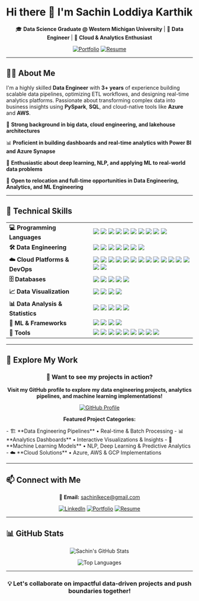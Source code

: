 # Hi there 👋 I'm Sachin Loddiya Karthik

<div align="center">

🎓 **Data Science Graduate @ Western Michigan University** | 💼 **Data Engineer** | 🚀 **Cloud & Analytics Enthusiast**

[![Portfolio](https://img.shields.io/badge/🌍_Portfolio-Visit-orange?style=for-the-badge)](https://sachinloddiyakarthik.github.io/Portfolio-SLK) 
[![Resume](https://img.shields.io/badge/📄_Resume-Download-blue?style=for-the-badge)](https://github.com/SachinLoddiyaKarthik/Portfolio-SLK/blob/main/assets/Sachin_Resume.pdf)

</div>

---

## 👨‍💻 About Me

I'm a highly skilled **Data Engineer** with **3+ years** of experience building scalable data pipelines, optimizing ETL workflows, and designing real-time analytics platforms. Passionate about transforming complex data into business insights using **PySpark**, **SQL**, and cloud-native tools like **Azure** and **AWS**.


🔧 **Strong background in big data, cloud engineering, and lakehouse architectures**

📊 **Proficient in building dashboards and real-time analytics with Power BI and Azure Synapse**

🧠 **Enthusiastic about deep learning, NLP, and applying ML to real-world data problems**

📍 **Open to relocation and full-time opportunities in Data Engineering, Analytics, and ML Engineering**


---
## 🚀 Technical Skills
<table>
  <tr>
    <td><strong>💻 Programming Languages</strong></td>
    <td>
      <img src="https://img.shields.io/badge/Python-3776AB?style=for-the-badge&logo=python&logoColor=white"/>
      <img src="https://img.shields.io/badge/SQL-CC2927?style=for-the-badge&logo=microsoftsqlserver&logoColor=white"/>
      <img src="https://img.shields.io/badge/R-276DC3?style=for-the-badge&logo=r&logoColor=white"/>
      <img src="https://img.shields.io/badge/T--SQL-CC2927?style=for-the-badge&logo=microsoftsqlserver&logoColor=white"/> <img src="https://img.shields.io/badge/Java-007396?style=for-the-badge&logo=java&logoColor=white"/>
      <img src="https://img.shields.io/badge/C-A8B9CC?style=for-the-badge&logo=c&logoColor=white"/> <img src="https://img.shields.io/badge/C%2B%2B-00599C?style=for-the-badge&logo=c%2B%2B&logoColor=white"/> <img src="https://img.shields.io/badge/HTML5-E34F26?style=for-the-badge&logo=html5&logoColor=white"/>
      <img src="https://img.shields.io/badge/CSS3-1572B6?style=for-the-badge&logo=css3&logoColor=white"/>
      <img src="https://img.shields.io/badge/JavaScript-F7DF1E?style=for-the-badge&logo=javascript&logoColor=black"/>
    </td>
  </tr>
  <tr>
    <td><strong>🛠️ Data Engineering</strong></td>
    <td>
      <img src="https://img.shields.io/badge/Apache%20Spark-E25A1C?style=for-the-badge&logo=apachespark&logoColor=white"/>
      <img src="https://img.shields.io/badge/Apache%20Kafka-231F20?style=for-the-badge&logo=apachekafka&logoColor=white"/>
      <img src="https://img.shields.io/badge/Apache%20Airflow-017CEE?style=for-the-badge&logo=apacheairflow&logoColor=white"/>
      <img src="https://img.shields.io/badge/Databricks-E34A86?style=for-the-badge&logo=databricks&logoColor=white"/>
      <img src="https://img.shields.io/badge/Docker-2496ED?style=for-the-badge&logo=docker&logoColor=white"/> <img src="https://img.shields.io/badge/ETL%20Pipelines-4CAF50?style=for-the-badge"/>
      <img src="https://img.shields.io/badge/Data%20Warehousing-2196F3?style=for-the-badge"/>
    </td>
  </tr>
  <tr>
    <td><strong>☁️ Cloud Platforms & DevOps</strong></td> <td>
      <img src="https://img.shields.io/badge/Azure-0078D4?style=for-the-badge&logo=microsoftazure&logoColor=white"/>
      <img src="https://img.shields.io/badge/Azure%20Data%20Factory-0078D4?style=for-the-badge&logo=azuredevops&logoColor=white"/> <img src="https://img.shields.io/badge/Azure%20Synapse-0078D4?style=for-the-badge&logo=azuredevops&logoColor=white"/> <img src="https://img.shields.io/badge/Azure%20DevOps-0078D4?style=for-the-badge&logo=azuredevops&logoColor=white"/> <img src="https://img.shields.io/badge/AWS-232F3E?style=for-the-badge&logo=amazonaws&logoColor=white"/>
      <img src="https://img.shields.io/badge/AWS%20EC2-FF9900?style=for-the-badge&logo=amazon%20ec2&logoColor=white"/> <img src="https://img.shields.io/badge/AWS%20S3-569A31?style=for-the-badge&logo=amazons3&logoColor=white"/>
      <img src="https://img.shields.io/badge/AWS%20Glue-232F3E?style=for-the-badge&logo=amazonaws&logoColor=white"/>
      <img src="https://img.shields.io/badge/AWS%20Athena-232F3E?style=for-the-badge&logo=amazonaws&logoColor=white"/>
      <img src="https://img.shields.io/badge/AWS%20Redshift-232F3E?style=for-the-badge&logo=amazonaws&logoColor=white"/>
      <img src="https://img.shields.io/badge/GCP-4285F4?style=for-the-badge&logo=googlecloud&logoColor=white"/>
      <img src="https://img.shields.io/badge/Google%20BigQuery-4285F4?style=for-the-badge&logo=googlecloud&logoColor=white"/> <img src="https://img.shields.io/badge/Google%20Pub%2FSub-4285F4?style=for-the-badge&logo=googlecloud&logoColor=white"/>
      <img src="https://img.shields.io/badge/Google%20Dataflow-4285F4?style=for-the-badge&logo=googlecloud&logoColor=white"/>
      <img src="https://img.shields.io/badge/CI/CD-FFA500?style=for-the-badge"/> </td>
  </tr>
  <tr>
    <td><strong>🗄️ Databases</strong></td>
    <td>
      <img src="https://img.shields.io/badge/Azure%20SQL-0078D4?style=for-the-badge&logo=microsoftsqlserver&logoColor=white"/> <img src="https://img.shields.io/badge/Oracle%20SQL-F80000?style=for-the-badge&logo=oracle&logoColor=white"/> <img src="https://img.shields.io/badge/MySQL-4479A1?style=for-the-badge&logo=mysql&logoColor=white"/>
      <img src="https://img.shields.io/badge/MS%20SQL%20Server-CC2927?style=for-the-badge&logo=microsoftsqlserver&logoColor=white"/> <img src="https://img.shields.io/badge/PostgreSQL-336791?style=for-the-badge&logo=postgresql&logoColor=white"/>
    </td>
  </tr>
  <tr>
    <td><strong>📈 Data Visualization</strong></td> <td>
      <img src="https://img.shields.io/badge/Power%20BI-F2C811?style=for-the-badge&logo=powerbi&logoColor=black"/>
      <img src="https://img.shields.io/badge/Tableau-E97627?style=for-the-badge&logo=tableau&logoColor=white"/>
      <img src="https://img.shields.io/badge/Matplotlib-11557C?style=for-the-badge"/> <img src="https://img.shields.io/badge/Seaborn-3776AB?style=for-the-badge"/>
    </td>
  </tr>
  <tr>
    <td><strong>📊 Data Analysis & Statistics</strong></td> <td>
      <img src="https://img.shields.io/badge/Pandas-150458?style=for-the-badge&logo=pandas&logoColor=white"/>
      <img src="https://img.shields.io/badge/NumPy-013243?style=for-the-badge&logo=numpy&logoColor=white"/>
      <img src="https://img.shields.io/badge/ANOVA-FF6B6B?style=for-the-badge"/> <img src="https://img.shields.io/badge/Hypothesis%20Testing-4ECDC4?style=for-the-badge"/> <img src="https://img.shields.io/badge/Regression%20Analysis-2196F3?style=for-the-badge"/> </td>
  </tr>
  <tr>
    <td><strong>🧠 ML & Frameworks</strong></td>
    <td>
      <img src="https://img.shields.io/badge/Scikit--Learn-F7931E?style=for-the-badge&logo=scikitlearn&logoColor=white"/>
      <img src="https://img.shields.io/badge/TensorFlow-FF6F00?style=for-the-badge&logo=tensorflow&logoColor=white"/>
      <img src="https://img.shields.io/badge/PyTorch-EE4C2C?style=for-the-badge&logo=pytorch&logoColor=white"/>
      <img src="https://img.shields.io/badge/OpenCV-5C3EE8?style=for-the-badge&logo=opencv&logoColor=white"/>
    </td>
  </tr>
  <tr>
    <td><strong>🧰 Tools</strong></td>
    <td>
      <img src="https://img.shields.io/badge/PyCharm-000000?style=for-the-badge&logo=pycharm&logoColor=white"/> <img src="https://img.shields.io/badge/VS%20Code-007ACC?style=for-the-badge&logo=visualstudiocode&logoColor=white"/> <img src="https://img.shields.io/badge/Jupyter%20Notebook-F37626?style=for-the-badge&logo=jupyter&logoColor=white"/> <img src="https://img.shields.io/badge/RStudio-75A9D9?style=for-the-badge&logo=rstudio&logoColor=white"/> <img src="https://img.shields.io/badge/WinSCP-0078D4?style=for-the-badge&logo=winscp&logoColor=white"/> <img src="https://img.shields.io/badge/PuTTY-FF8000?style=for-the-badge"/> <img src="https://img.shields.io/badge/MS%20Office-D83B01?style=for-the-badge&logo=microsoftoffice&logoColor=white"/> <img src="https://img.shields.io/badge/Git-F05032?style=for-the-badge&logo=git&logoColor=white"/> <img src="https://img.shields.io/badge/Excel-217346?style=for-the-badge&logo=microsoftexcel&logoColor=white"/> </td>
  </tr>
</table>

---

## 🚀 Explore My Work

<div align="center">

### 💼 Want to see my projects in action?

**Visit my GitHub profile to explore my data engineering projects, analytics pipelines, and machine learning implementations!**

[![GitHub Profile](https://img.shields.io/badge/🔗_Visit_My_GitHub-Explore_Projects-181717?style=for-the-badge&logo=github&logoColor=white)](https://github.com/SachinLoddiyaKarthik)

**Featured Project Categories:**

</div>
- 🏗️ **Data Engineering Pipelines** • Real-time & Batch Processing
- 📊 **Analytics Dashboards** • Interactive Visualizations & Insights
- 🤖 **Machine Learning Models** • NLP, Deep Learning & Predictive Analytics
- ☁️ **Cloud Solutions** • Azure, AWS & GCP Implementations

--- 

## 📫 Connect with Me

<div align="center">

📧 **Email:** [sachinlkece@gmail.com](mailto:sachinlkece@gmail.com)

[![LinkedIn](https://img.shields.io/badge/LinkedIn-Connect-0077B5?style=for-the-badge&logo=linkedin&logoColor=white)](https://www.linkedin.com/in/sachin-lk/)
[![Portfolio](https://img.shields.io/badge/Portfolio-Visit-FF7139?style=for-the-badge&logo=github&logoColor=white)](https://sachinloddiyakarthik.github.io/Portfolio-SLK/)
[![Resume](https://img.shields.io/badge/Resume-Download-4285F4?style=for-the-badge&logo=googledocs&logoColor=white)](https://raw.githubusercontent.com/SachinLoddiyaKarthik/Portfolio-SLK/main/assets/Sachin_Resume.pdf)

</div>

---

## 📊 GitHub Stats

<div align="center">

![Sachin's GitHub Stats](https://github-readme-stats.vercel.app/api?username=SachinLoddiyaKarthik&show_icons=true&theme=radical&hide_border=true&bg_color=0D1117)

![Top Languages](https://github-readme-stats.vercel.app/api/top-langs/?username=SachinLoddiyaKarthik&layout=compact&theme=radical&hide_border=true&bg_color=0D1117)

</div>

---

<div align="center">

### 💡 Let's collaborate on impactful data-driven projects and push boundaries together!

</div>
